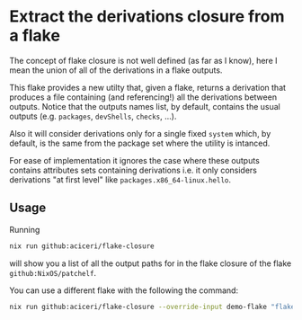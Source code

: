# Extract the derivations closure from a flake

The concept of flake closure is not well defined (as far as I know), here I mean the union of all of
the derivations in a flake outputs.

This flake provides a new utilty that, given a flake, returns a derivation that produces a file
containing (and referencing!) all the derivations between outputs.  Notice that the outputs names
list, by default, contains the usual outputs (e.g. `packages`, `devShells`, `checks`, ...).

Also it will consider derivations only for a single fixed `system` which, by default, is the same from
the package set where the utility is intanced.

For ease of implementation it ignores the case where these outputs contains attributes sets containing
derivations i.e. it only considers derivations "at first level" like `packages.x86_64-linux.hello`.


## Usage

Running

```bash
nix run github:aciceri/flake-closure
```

will show you a list of all the output paths for in the flake closure of the flake
`github:NixOS/patchelf`.

You can use a different flake with the following the command:

```bash
nix run github:aciceri/flake-closure --override-input demo-flake "flakeRef"
```

